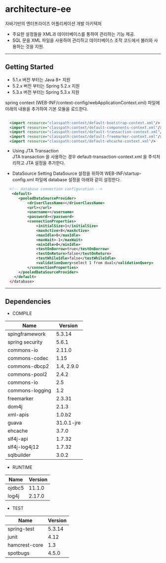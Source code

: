# architecture-ee

자바기반의 엔터프라이즈 어플리케이션 개발 아키텍처

- 주요한 설정들을 XML과 데이터베이스를 통하여 관리하는 기능 제공.
- SQL 문을 XML 파일을 사용하여 관리하고 데이터베이스 조작 코드에서 불러와 사용하는 것을 지원.


------
## Getting Started

- 5.1.x 버전 부터는 Java 8+ 지원
- 5.2.x 버전 부터는 Spring 5.2.x 지원
- 5.3.x 버전 부터는 Spring 5.3.x 지원

spring context (WEB-INF/context-config/webApplicationContext.xml) 파일에 아래의 내용을 추가하여 기본 모듈을 로드한다.

```xml
	
  <import resource="classpath:context/default-bootstrap-context.xml"/>	
  <import resource="classpath:context/default-components-context.xml"/>
  <import resource="classpath:context/default-transaction-context.xml"/>
  <import resource="classpath:context/default-freemarker-context.xml"/>
  <import resource="classpath:context/default-ehcache-context.xml"/>
 ``` 

* Using JTA Transaction    
JTA transaction 을 사용하는 경우 default-transaction-context.xml 을 주석처리하고 JTA 설정을 추가한다.

* DataSource Setting
DataSource 설정을 위하여 WEB-INF/startup-config.xml 파일에 database 설정을 아래와 같이 설정한다.

```xml
  <!-- database connection configuration -->
   <default>
      <pooledDataSourceProvider> 
          <driverClassName></driverClassName> 
          <url></url>
          <username></username>
          <password></password>
          <connectionProperties>
              <initialSize>1</initialSize>
              <maxActive>8</maxActive>
              <maxIdle>8</maxIdle>
              <maxWait>-1</maxWait>
              <minIdle>0</minIdle>
              <testOnBorrow>true</testOnBorrow>
              <testOnReturn>false</testOnReturn>
              <testWhileIdle>false</testWhileIdle>
              <validationQuery>select 1 from dual</validationQuery>
          </connectionProperties>
      </pooledDataSourceProvider>
    </default> 
  </database> 
 ``` 
  
------

## Dependencies

* COMPILE

| Name | Version |
|------------|---------|
| spingframework | 5.3.14 |
| spring security | 5.6.1 |
| commons-io | 2.11.0 |
| commons-codec | 1.15 |
| commons-dbcp2 | 1.4, 2.9.0 |
| commons-pool2 | 2.4.2 |
| commons-io | 2.5 |
| commons-logging | 1.2 |
| freemarker | 2.3.31 |
| dom4j | 2.1.3 |
| xml-apis | 1.0.b2 |
| guava | 31.0.1-jre |
| ehcache | 3.7.0 |
| slf4j-api | 1.7.32 |
| slf4j-log4j12 | 1.7.32 |
| sqlbuilder | 3.0.2 |


* RUNTIME

| Name | Version |
|------------|---------|
|   ojdbc5 | 11.1.0 |
|   log4j | 2.17.0 |

* TEST

| Name | Version |
|------------|---------|
|  spring-test | 5.3.14 |
|  junit | 4.12 |
|  hamcrest-core | 1.3 |
|  spotbugs | 4.5.0 |



